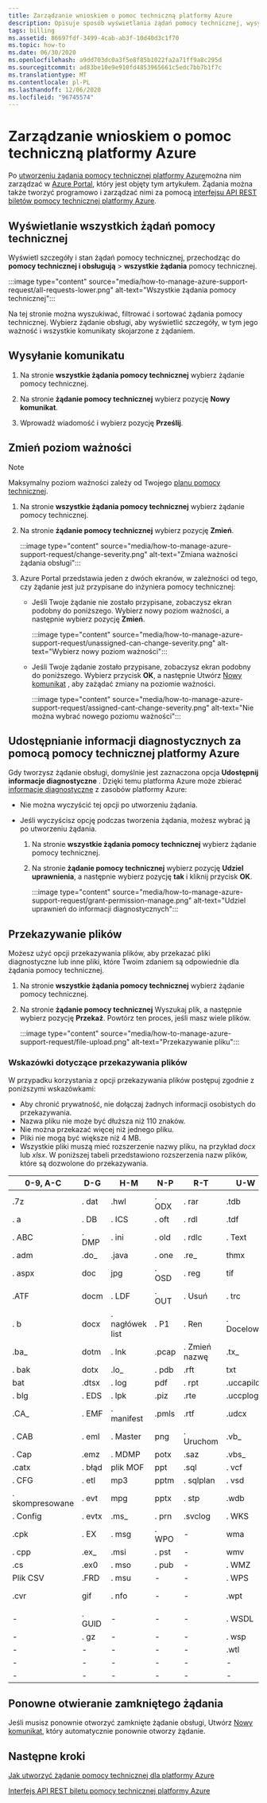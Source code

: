 ```yaml
---
title: Zarządzanie wnioskiem o pomoc techniczną platformy Azure
description: Opisuje sposób wyświetlania żądań pomocy technicznej, wysyłania komunikatów, zmiany poziomu ważności żądania, udostępniania informacji diagnostycznych za pomocą pomocy technicznej platformy Azure, ponownego otwarcia zamkniętego żądania obsługi oraz przekazywania plików.
tags: billing
ms.assetid: 86697fdf-3499-4cab-ab3f-10d40d3c1f70
ms.topic: how-to
ms.date: 06/30/2020
ms.openlocfilehash: a9dd703dc0a3f5e8f85b1022fa2a71ff9a8c295d
ms.sourcegitcommit: ad83be10e9e910fd4853965661c5edc7bb7b1f7c
ms.translationtype: MT
ms.contentlocale: pl-PL
ms.lasthandoff: 12/06/2020
ms.locfileid: "96745574"
---
```

# <a name="manage-an-azure-support-request"></a>Zarządzanie wnioskiem o pomoc techniczną platformy Azure

Po [utworzeniu żądania pomocy technicznej platformy Azure](how-to-create-azure-support-request.md)można nim zarządzać w [Azure Portal](https://portal.azure.com), który jest objęty tym artykułem. Żądania można także tworzyć programowo i zarządzać nimi za pomocą [interfejsu API REST biletów pomocy technicznej platformy Azure](/rest/api/support).

## <a name="view-support-requests"></a>Wyświetlanie wszystkich żądań pomocy technicznej

Wyświetl szczegóły i stan żądań pomocy technicznej, przechodząc do **pomocy technicznej i obsługują**  >   **wszystkie żądania** pomocy technicznej.

:::image type="content" source="media/how-to-manage-azure-support-request/all-requests-lower.png" alt-text="Wszystkie żądania pomocy technicznej":::

Na tej stronie można wyszukiwać, filtrować i sortować żądania pomocy technicznej. Wybierz żądanie obsługi, aby wyświetlić szczegóły, w tym jego ważność i wszystkie komunikaty skojarzone z żądaniem.

## <a name="send-a-message"></a>Wysyłanie komunikatu

1. Na stronie **wszystkie żądania pomocy technicznej** wybierz żądanie pomocy technicznej.

1. Na stronie **żądanie pomocy technicznej** wybierz pozycję **Nowy komunikat**.

1. Wprowadź wiadomość i wybierz pozycję **Prześlij**.

## <a name="change-the-severity-level"></a>Zmień poziom ważności

> [!NOTE]
> Maksymalny poziom ważności zależy od Twojego [planu pomocy technicznej](https://azure.microsoft.com/support/plans).
>

1. Na stronie **wszystkie żądania pomocy technicznej** wybierz żądanie pomocy technicznej.

1. Na stronie **żądanie pomocy technicznej** wybierz pozycję **Zmień**.

    :::image type="content" source="media/how-to-manage-azure-support-request/change-severity.png" alt-text="Zmiana ważności żądania obsługi":::

1. Azure Portal przedstawia jeden z dwóch ekranów, w zależności od tego, czy żądanie jest już przypisane do inżyniera pomocy technicznej:

    - Jeśli Twoje żądanie nie zostało przypisane, zobaczysz ekran podobny do poniższego. Wybierz nowy poziom ważności, a następnie wybierz pozycję **Zmień**.

        :::image type="content" source="media/how-to-manage-azure-support-request/unassigned-can-change-severity.png" alt-text="Wybierz nowy poziom ważności":::

    - Jeśli Twoje żądanie zostało przypisane, zobaczysz ekran podobny do poniższego. Wybierz przycisk **OK**, a następnie Utwórz [Nowy komunikat](#send-a-message) , aby zażądać zmiany na poziomie ważności.

        :::image type="content" source="media/how-to-manage-azure-support-request/assigned-cant-change-severity.png" alt-text="Nie można wybrać nowego poziomu ważności":::

## <a name="share-diagnostic-information-with-azure-support"></a>Udostępnianie informacji diagnostycznych za pomocą pomocy technicznej platformy Azure

Gdy tworzysz żądanie obsługi, domyślnie jest zaznaczona opcja **Udostępnij informacje diagnostyczne** . Dzięki temu platforma Azure może zbierać [informacje diagnostyczne](https://azure.microsoft.com/support/legal/support-diagnostic-information-collection/) z zasobów platformy Azure:

* Nie można wyczyścić tej opcji po utworzeniu żądania.

* Jeśli wyczyścisz opcję podczas tworzenia żądania, możesz wybrać ją po utworzeniu żądania.

    1. Na stronie **wszystkie żądania pomocy technicznej** wybierz żądanie pomocy technicznej.
    
    1. Na stronie **żądanie pomocy technicznej** wybierz pozycję **Udziel uprawnienia**, a następnie wybierz pozycję **tak** i kliknij przycisk **OK**.
    
        :::image type="content" source="media/how-to-manage-azure-support-request/grant-permission-manage.png" alt-text="Udziel uprawnień do informacji diagnostycznych":::

## <a name="upload-files"></a>Przekazywanie plików

Możesz użyć opcji przekazywania plików, aby przekazać pliki diagnostyczne lub inne pliki, które Twoim zdaniem są odpowiednie dla żądania pomocy technicznej.

1. Na stronie **wszystkie żądania pomocy technicznej** wybierz żądanie pomocy technicznej.

1. Na stronie **żądanie pomocy technicznej** Wyszukaj plik, a następnie wybierz pozycję **Przekaż**. Powtórz ten proces, jeśli masz wiele plików.

    :::image type="content" source="media/how-to-manage-azure-support-request/file-upload.png" alt-text="Przekazywanie pliku":::

### <a name="file-upload-guidelines"></a>Wskazówki dotyczące przekazywania plików

W przypadku korzystania z opcji przekazywania plików postępuj zgodnie z poniższymi wskazówkami:

* Aby chronić prywatność, nie dołączaj żadnych informacji osobistych do przekazywania.
* Nazwa pliku nie może być dłuższa niż 110 znaków.
* Nie można przekazać więcej niż jednego pliku.
* Pliki nie mogą być większe niż 4 MB.
* Wszystkie pliki muszą mieć rozszerzenie nazwy pliku, na przykład *docx* lub *xlsx*. W poniższej tabeli przedstawiono rozszerzenia nazw plików, które są dozwolone do przekazywania.

| 0-9, A-C    | D-G   | H-M         | N-P   | R-T      | U-W        | X-Z     |
|-------------|-------|-------------|-------|----------|------------|---------|
| .7z         | . dat  | .hwl        | . ODX  | . rar     | .tdb       | xlam   |
| . a          | . DB   | . ICS        | . oft  | . rdl     | .tdf       | .xlr    |
| . ABC        | . DMP  | . ini        | . old  | . rdlc    | . Text      | xls    |
| . adm        | .do_  | .java       | . one  | .re_     | thmx      | xlsb   |
| . aspx       | doc  | jpg        | . OSD  | . reg     | tif       | xlsm   |
| .ATF        | docm | . LDF        | . OUT  | . Usuń  | . trc       | xlsx   |
| . b          | docx | . nagłówek list | . P1   | . Ren     | . Docelowy       | xlt    |
| .ba_        | dotm | . lnk        | .pcap | . Zmień nazwę  | .tx_       | xltx   |
| . bak        | dotx | .lo_        | . pdb  | .rft     | txt       | xml    |
| bat        | .dtsx | . log        | pdf  | . rpt     | .uccapilog | . XMLA   |
| . blg        | . EDS  | . lpk        | .piz  | .rte     | .uccplog   | xps    |
| .CA_        | . EMF  | . manifest   | .pmls | .rtf     | .udcx      | . xsd    |
| . CAB        | . eml  | . Master     | png  | . Uruchom     | .vb_       | . xsn    |
| . Cap        | .emz  | . MDMP       | potx | .saz     | .vbs_      | . xxx    |
| .catx       | . błąd  | plik MOF        | ppt  | .sql     | . vcf       | .z_     |
| . CFG        | . etl  | mp3        | pptm | . sqlplan | . vsd       | .z01    |
| . skompresowane | . evt  | mpg        | pptx | . stp     | .wdb       | .z02    |
| . Config     | . evtx | .ms_        | . prn  | .svclog  | . WKS       | . zi     |
| .cpk        | . EX   | . msg        | . WPO  |   -       | wma       | .zi_    |
| . cpp        | .ex_  | .msi        | . pst  |  -        | wmv       | zip    |
| .cs         | .ex0  | . mso        | . pub  | -         | . WMZ       | .zip_   |
| Plik CSV        | .FRD  | . msu        | -      |-          | . WPS       | .zipp   |
| .cvr        | gif  | . nfo        | -      |-          | .wpt       | . spakowane |
| -            | . GUID | -            | -      | -         | . WSDL      | .zippy  |
| -            | . gz   | -            | -      | -         | . wsp       | .zipx   |
| -            | -      | -            | -      | -         | .wtl       | .zit    |
| -            | -      | -            | -      | -         |     -       | .zix    |
| -            | -      | -            | -      | -         |  -          | . zzz    |

## <a name="reopen-a-closed-request"></a>Ponowne otwieranie zamkniętego żądania

Jeśli musisz ponownie otworzyć zamknięte żądanie obsługi, Utwórz [Nowy komunikat](#send-a-message), który automatycznie ponownie otworzy żądanie.

## <a name="next-steps"></a>Następne kroki

[Jak utworzyć żądanie pomocy technicznej dla platformy Azure](how-to-create-azure-support-request.md)

[Interfejs API REST biletu pomocy technicznej platformy Azure](/rest/api/support)

